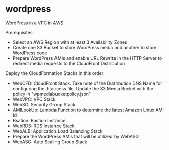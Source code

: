 # wordpress
WordPress in a VPC in AWS

Prerequisites:
- Select an AWS Region with at least 3 Availability Zones
- Create one S3 Bucket to store WordPress media and another to store WordPress code
- Prepare WordPress AMIs and enable URL Rewrite in the HTTP Server to redirect media requests to the CloudFront Distribution

Deploy the CloudFormation Stacks in this order:
- WebCFD: CloudFront Stack. Take note of the Distribution DNS Name for configuring the .htaccess file. Update the S3 Media Bucket with the policy in "wpmediabucketpolicy.json"
- WebVPC: VPC Stack
- WebSG: Security Group Stack
- AMILookUp: Lambda Function to determine the latest Amazon Linux AMI Id
- Bsation: Bastion Instance
- WebRDS: RDS Instance Stack
- WebALB: Application Load Balancing Stack
- Prepare the WordPress AMIs that will be utilized by WebASG
- WebASG: Auto Scaling Group Stack
